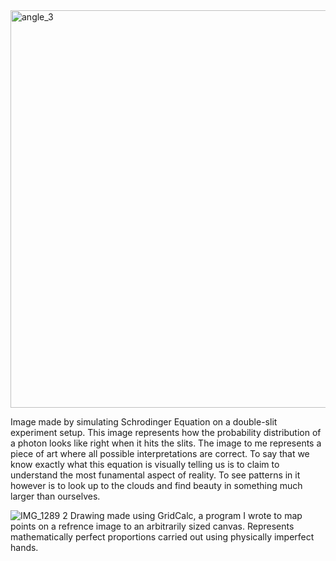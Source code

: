 
<img width="636" alt="angle_3" src="https://github.com/user-attachments/assets/52062123-79b9-4a71-ba01-23affb8568ed" />

Image made by simulating Schrodinger Equation on a double-slit experiment setup. This image represents how the probability distribution of a photon looks like right when it hits the slits. The image to me represents a piece of art where all possible interpretations are correct. To say that we know exactly what this equation is visually telling us is to claim to understand the most funamental aspect of reality. To see patterns in it however is to look up to the clouds and find beauty in something much larger than ourselves.

![IMG_1289 2](https://github.com/user-attachments/assets/071779dc-baee-4f27-a776-baf7819c5c22)
Drawing made using GridCalc, a program I wrote to map points on a refrence image to an arbitrarily sized canvas. Represents mathematically perfect proportions carried out using physically imperfect hands.
